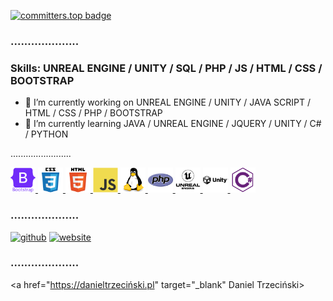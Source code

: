<!--
**DanielTRZ/DanielTRZ** is a ✨ _special_ ✨ repository because its `README.md` (this file) appears on your GitHub profile.
-->
[![committers.top badge](https://user-badge.committers.top/poland/DanielTRZ.svg)](https://user-badge.committers.top/poland/DanielTRZ)
<h3 align="left">....................</h3>
<h3 algin="left">Skills: UNREAL ENGINE / UNITY / SQL / PHP / JS / HTML / CSS / BOOTSTRAP</h3>

- 🔭 I’m currently working on UNREAL ENGINE / UNITY / JAVA SCRIPT / HTML / CSS / PHP /  BOOTSTRAP 
- 🌱 I’m currently learning JAVA / UNREAL ENGINE / JQUERY / UNITY / C# / PYTHON
<p>........................</p>
 <p align="left"> <a href="https://getbootstrap.com" target="_blank"> <img src="https://raw.githubusercontent.com/devicons/devicon/master/icons/bootstrap/bootstrap-plain-wordmark.svg" alt="bootstrap" width="40" height="40"/> </a> <a href="https://www.w3schools.com/css/" target="_blank"> <img src="https://raw.githubusercontent.com/devicons/devicon/master/icons/css3/css3-original-wordmark.svg" alt="css3" width="40" height="40"/> </a> <a href="https://dart.dev" target="_blank"> <img src="https://raw.githubusercontent.com/devicons/devicon/master/icons/html5/html5-original-wordmark.svg" alt="html5" width="40" height="40"/> </a> <a href="https://developer.mozilla.org/en-US/docs/Web/JavaScript" target="_blank"> <img src="https://raw.githubusercontent.com/devicons/devicon/master/icons/javascript/javascript-original.svg" alt="javascript" width="40" height="40"/> </a> <a href="https://www.linux.org/" target="_blank"> <img src="https://raw.githubusercontent.com/devicons/devicon/master/icons/linux/linux-original.svg" alt="linux" width="40" height="40"/> </a>  <a href="https://www.php.net" target="_blank"> <img src="https://raw.githubusercontent.com/devicons/devicon/master/icons/php/php-original.svg" alt="php" width="40" height="40"/> </a>  <a href="https://www.unrealengine.com" target="_blank"> <img src="https://raw.githubusercontent.com/devicons/devicon/1119b9f84c0290e0f0b38982099a2bd027a48bf1/icons/unrealengine/unrealengine-original-wordmark.svg" alt="php" width="40" height="40"/> </a><a href="https://www.unity.com" target="_blank"> <img src="https://raw.githubusercontent.com/devicons/devicon/1119b9f84c0290e0f0b38982099a2bd027a48bf1/icons/unity/unity-original-wordmark.svg" alt="php" width="40" height="40"/> </a>
 <a href="" target="_blank"> <img src="https://raw.githubusercontent.com/devicons/devicon/1119b9f84c0290e0f0b38982099a2bd027a48bf1/icons/csharp/csharp-line.svg" alt="php" width="40" height="40"/> </a>
</p>
 
<h3 align="left">....................</h3>

[<img src='https://cdn.jsdelivr.net/npm/simple-icons@3.0.1/icons/github.svg' alt='github' height='40'>](https://github.com/https://github.com/DanielTRZ)  [<img src='https://cdn.jsdelivr.net/npm/simple-icons@3.0.1/icons/icloud.svg' alt='website' height='40'>](https://danieltrz.github.io/Portfolio/) 

<h3 align="left">....................</h3>

<a href="https://danieltrzeciński.pl" target="_blank" Daniel Trzeciński>
